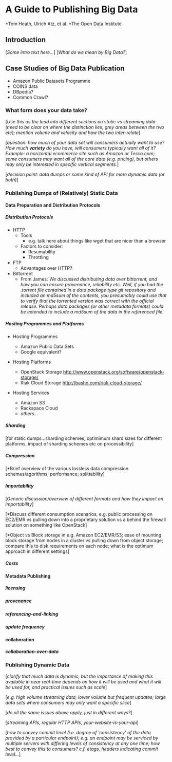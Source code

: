 # A Guide to Publishing Big Data

*Tom Heath, Ulrich Atz, et al.
*The Open Data Institute

## Introduction
\[*Some intro text here...*]
\[*What do we mean by Big Data?*]



## Case Studies of Big Data Publication

* Amazon Public Datasets Programme
* COINS data
* DBpedia?
* Common Crawl?


### What form does your data take?

\[*Use this as the lead into different sections on static vs streaming data (need to be clear on where the distinction lies, grey areas between the two etc); mention volume and velocity and how the two inter-relate*]

\[*question: how much of your data set will consumers actually want to use? How much **variety** do you have, will consumers typically want all of it? Example: a horizontal ecommerce site such as Amazon or Tesco.com; some consumers may want all of the core data (e.g. pricing), but others may only be interested in specific vertical segments.*]
	
\[*decision point: data dumps or some kind of API for more dynamic data (or both)*]


### Publishing Dumps of (Relatively) Static Data


#### Data Preparation and Distribution Protocols

##### Distribution Protocols

* HTTP
    * Tools
        * e.g. talk here about things like wget that are nicer than a browser
    * Factors to consider:
        * Resumability
        * Throttling
* FTP
    * Advantages over HTTP?
* Bittorrent
    * From James: *We discussed distributing data over bittorrent, and how you can ensure provenance, reliability etc. Well, if you had the .torrent file contained in a data package type git repository and included an md5sum of the contents, you presumably could use that to verify that the torrented version was correct with the official release. Perhaps data packages (or other metadata formats) could be extended to include a md5sum of the data in the referenced file.*

##### Hosting Programmes and Platforms

* Hosting Programmes
    * Amazon Public Data Sets
    * Google equivalent?

* Hosting Platforms
    * OpenStack Storage <http://www.openstack.org/software/openstack-storage/>
    * Riak Cloud Storage <http://basho.com/riak-cloud-storage/>

* Hosting Services
    * Amazon S3
    * Rackspace Cloud
    * *others...*


##### Sharding

\[for static dumps...sharding schemes, optimimum shard sizes for different platforms, impact of sharding schemes etc on processibility]


##### Compression

\[*Brief overview of the various lossless data compression schemes/agorithms; performance; splittability]

##### Importability

\[*Generic discussion/overview of different formats and how they impact on importability*]

\[*Discuss different consumption scenarios, e.g. public processing on EC2/EMR vs pulling down into a proprietary solution vs a behind the firewall solution on something like OpenStack]

\[*Object vs Block storage in e.g. Amazon EC2/EMR/S3; ease of mounting block storage from nodes in a cluster vs pulling down from object storage; compare this to disk requirements on each node; what is the optimum approach in different settings]


##### Costs



#### Metadata Publishing

##### licensing

##### provenance

##### referencing-and-linking

##### update frequency

#### collaboration

##### collaboration-over-data


### Publishing Dynamic Data

\[*clarify that much data is dynamic, but the importance of making this available in near real-time depends on how it will be used and what it will be used for, and practical issues such as scale*]

\[*e.g. high volume streaming data; lower volume but frequent updates; large data sets where consumers may only want a specific slice*]

\[*do all the same issues above apply, just in different ways?*]

\[*streaming APIs, regular HTTP APIs, your-website-is-your-api*]

\[*how to convey commit level (i.e. degree of 'consistency' of the data provided by a particular endpoint); e.g. an endpoint may be serviced by multiple servers with differing levels of consistency at any one time; how best to convey this to consumers? c.f. etags, headers indicating commit level...*]